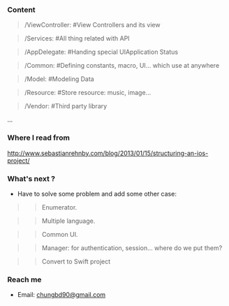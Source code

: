 ### Content
> /ViewController:      #View Controllers and its view

> /Services:            #All thing related with API

> /AppDelegate:         #Handing special UIApplication Status

> /Common:              #Defining constants, macro, UI... which use at anywhere

> /Model:               #Modeling Data

> /Resource:            #Store resource: music, image...

> /Vendor:              #Third party library

...

### Where I read from

http://www.sebastianrehnby.com/blog/2013/01/15/structuring-an-ios-project/

### What's next ?
- Have to solve some problem and add some other case:

> > Enumerator.

> > Multiple language.

> > Common UI.

> > Manager: for authentication, session... where do we put them?

> > Convert to Swift project


### Reach me
- Email: chungbd90@gmail.com


